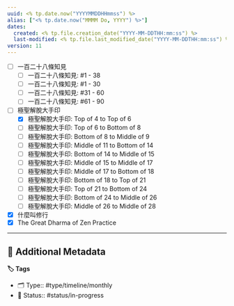 ```yaml
---
uuid: <% tp.date.now("YYYYMMDDHHmmss") %>
alias: ["<% tp.date.now("MMMM Do, YYYY") %>"]
dates:
  created: <% tp.file.creation_date("YYYY-MM-DDTHH:mm:ss") %>
  last-modified: <% tp.file.last_modified_date("YYYY-MM-DDTHH:mm:ss") %>
version: 11
---
```


- [ ] 一百二十八條知見
	- [ ] 一百二十八條知見: #1 - 38
	- [ ] 一百二十八條知見: #1 - 30
	- [ ] 一百二十八條知見: #31 - 60
	- [ ] 一百二十八條知見: #61 - 90
- [ ] 極聖解脫大手印
	- [x] 極聖解脫大手印: Top of 4 to Top of 6
	- [ ] 極聖解脫大手印: Top of 6 to Bottom of 8
	- [ ] 極聖解脫大手印: Bottom of 8 to Middle of 9
	- [ ] 極聖解脫大手印: Middle of 11 to Bottom of 14
	- [ ] 極聖解脫大手印: Bottom of 14 to Middle of 15
	- [ ] 極聖解脫大手印: Middle of 15 to Middle of 17
	- [ ] 極聖解脫大手印: Middle of 17 to Bottom of 18
	- [ ] 極聖解脫大手印: Bottom of 18 to Top of 21
	- [ ] 極聖解脫大手印: Top of 21 to Bottom of 24
	- [ ] 極聖解脫大手印: Bottom of 24 to Middle of 26
	- [ ] 極聖解脫大手印: Middle of 26 to Middle of 28
- [x] 什麼叫修行
- [x] The Great Dharma of Zen Practice

---

## 📇 Additional Metadata

**🏷 Tags**

- 🗂 Type:: #type/timeline/monthly 
- 🏁 Status:: #status/in-progress 
